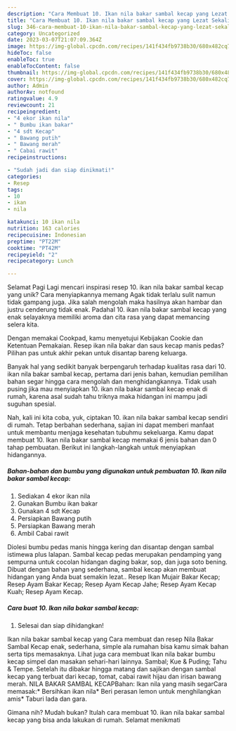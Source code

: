 ```yaml
---
description: "Cara Membuat 10. Ikan nila bakar sambal kecap yang Lezat Sekali, Enak"
title: "Cara Membuat 10. Ikan nila bakar sambal kecap yang Lezat Sekali, Enak"
slug: 346-cara-membuat-10-ikan-nila-bakar-sambal-kecap-yang-lezat-sekali-enak
category: Uncategorized
date: 2023-03-07T21:07:09.364Z
image: https://img-global.cpcdn.com/recipes/141f434fb9738b30/680x482cq70/10-ikan-nila-bakar-sambal-kecap-foto-resep-utama.jpg
hideToc: false
enableToc: true
enableTocContent: false
thumbnail: https://img-global.cpcdn.com/recipes/141f434fb9738b30/680x482cq70/10-ikan-nila-bakar-sambal-kecap-foto-resep-utama.jpg
cover: https://img-global.cpcdn.com/recipes/141f434fb9738b30/680x482cq70/10-ikan-nila-bakar-sambal-kecap-foto-resep-utama.jpg
author: Admin
authorAv: notfound
ratingvalue: 4.9
reviewcount: 21
recipeingredient:
- "4 ekor ikan nila"
- " Bumbu ikan bakar"
- "4 sdt Kecap"
- " Bawang putih"
- " Bawang merah"
- " Cabai rawit"
recipeinstructions:

- "Sudah jadi dan siap dinikmati!"
categories:
- Resep
tags:
- 10
- ikan
- nila

katakunci: 10 ikan nila 
nutrition: 163 calories
recipecuisine: Indonesian
preptime: "PT22M"
cooktime: "PT42M"
recipeyield: "2"
recipecategory: Lunch

---
```



Selamat Pagi Lagi mencari inspirasi resep 10. ikan nila bakar sambal kecap yang unik? Cara menyiapkannya memang Agak tidak terlalu sulit namun tidak gampang juga. Jika salah mengolah maka hasilnya akan hambar dan justru cenderung tidak enak. Padahal 10. ikan nila bakar sambal kecap yang enak selayaknya memiliki aroma dan cita rasa yang dapat memancing selera kita.


Dengan memakai Cookpad, kamu menyetujui Kebijakan Cookie dan Ketentuan Pemakaian. Resep ikan nila bakar dan saus kecap manis pedas? Pilihan pas untuk akhir pekan untuk disantap bareng keluarga.

Banyak hal yang sedikit banyak berpengaruh terhadap kualitas rasa dari 10. ikan nila bakar sambal kecap, pertama dari jenis bahan, kemudian pemilihan bahan segar hingga cara mengolah dan menghidangkannya. Tidak usah pusing jika mau menyiapkan 10. ikan nila bakar sambal kecap enak di rumah, karena asal sudah tahu triknya maka hidangan ini mampu jadi suguhan spesial.


Nah, kali ini kita coba, yuk, ciptakan 10. ikan nila bakar sambal kecap sendiri di rumah. Tetap berbahan sederhana, sajian ini dapat memberi manfaat untuk membantu menjaga kesehatan tubuhmu sekeluarga. Kamu dapat membuat 10. Ikan nila bakar sambal kecap memakai 6 jenis bahan dan 0 tahap pembuatan. Berikut ini langkah-langkah untuk menyiapkan hidangannya.

<!--inarticleads1-->

##### Bahan-bahan dan bumbu yang digunakan untuk pembuatan 10. Ikan nila bakar sambal kecap:

1. Sediakan 4 ekor ikan nila
1. Gunakan  Bumbu ikan bakar
1. Gunakan 4 sdt Kecap
1. Persiapkan  Bawang putih
1. Persiapkan  Bawang merah
1. Ambil  Cabai rawit


Diolesi bumbu pedas manis hingga kering dan disantap dengan sambal istimewa plus lalapan. Sambal kecap pedas merupakan pendamping yang sempurna untuk cocolan hidangan daging bakar, sop, dan juga soto bening. Dibuat dengan bahan yang sederhana, sambal kecap akan membuat hidangan yang Anda buat semakin lezat.. Resep Ikan Mujair Bakar Kecap; Resep Ayam Bakar Kecap; Resep Ayam Kecap Jahe; Resep Ayam Kecap Kuah; Resep Ayam Kecap. 

<!--inarticleads2-->

##### Cara buat 10. Ikan nila bakar sambal kecap:


1. Selesai dan siap dihidangkan!

Ikan nila bakar sambal kecap yang Cara membuat dan resep Nila Bakar Sambal Kecap enak, sederhana, simple ala rumahan bisa kamu simak bahan serta tips memasaknya. Lihat juga cara membuat Ikan nila bakar bumbu kecap simpel dan masakan sehari-hari lainnya. Sambal; Kue &amp; Puding; Tahu &amp; Tempe. Setelah itu dibakar hingga matang dan sajikan dengan sambal kecap yang terbuat dari kecap, tomat, cabai rawit hijau dan irisan bawang merah. NILA BAKAR SAMBAL KECAPBahan: Ikan nila yang masih segarCara memasak:* Bersihkan ikan nila* Beri perasan lemon untuk menghilangkan amis* Taburi lada dan gara. 

Gimana nih? Mudah bukan? Itulah cara membuat 10. ikan nila bakar sambal kecap yang bisa anda lakukan di rumah. Selamat menikmati
